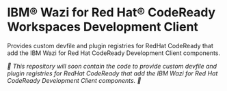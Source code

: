# IBM® Wazi for Red Hat® CodeReady Workspaces Development Client

Provides custom devfile and plugin registries for RedHat CodeReady that add the IBM Wazi for Red Hat CodeReady Development Client components.

*:construction: This repository will soon contain the code to provide custom devfile and plugin registries for RedHat CodeReady that add the IBM Wazi for Red Hat CodeReady Development Client components. :construction:*
